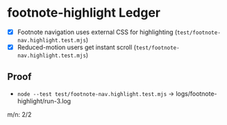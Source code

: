 # footnote-highlight Ledger

- [x] Footnote navigation uses external CSS for highlighting (`test/footnote-nav.highlight.test.mjs`)
- [x] Reduced-motion users get instant scroll (`test/footnote-nav.highlight.test.mjs`)

## Proof
- `node --test test/footnote-nav.highlight.test.mjs` → logs/footnote-highlight/run-3.log

m/n: 2/2
